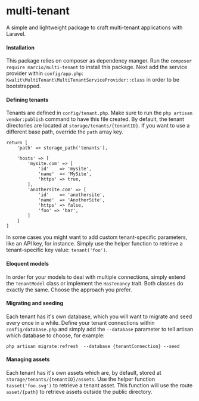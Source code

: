 # multi-tenant
A simple and lightweight package to craft multi-tenant applications with Laravel.

#### Installation
This package relies on composer as dependency manger. Run the `composer require marcio/multi-tenant` to install this package. Next add the service provider within `config/app.php`: `Kwalit\MultiTenant\MultiTenantServiceProvider::class` in order to be bootstrapped.

#### Defining tenants
Tenants are defined in `config/tenant.php`. Make sure to run the `php artisan vendor:publish` command to have this file created. By default, the tenant directories are located at `storage/tenants/{tenantID}`. If you want to use a different base path, override the `path` array key.

    return [
        'path' => storage_path('tenants'),

        'hosts' => [
            'mysite.com' => [
                'id'    => 'mysite',
                'name'  => 'MySite',
                'https' => true,
            ],
            'anothersite.com' => [
                'id'    => 'anothersite',
                'name'  => 'AnotherSite',
                'https' => false,
                'foo' => 'bar',
            ]
        ]
    ]

In some cases you might want to add custom tenant-specific parameters, like an API key, for instance. Simply use the helper function to retrieve a tenant-specific key value: `tenant('foo')`.

#### Eloquent models
In order for your models to deal with multiple connections, simply extend the `TenantModel` class or implement the `HasTenancy` trait. Both classes do exactly the same. Choose the approach you prefer.

#### Migrating and seeding
Each tenant has it's own database, which you will want to migrate and seed every once in a while. Define your tenant connections within `config/database.php` and simply add the `--database` parameter to tell artisan which database to choose, for example:

    php artisan migrate:refresh  --database {tenantConnection} --seed

#### Managing assets
Each tenant has it's own assets which are, by default, stored at `storage/tenants/{tenantID}/assets`. Use the helper function `tasset('foo.svg')` to retrieve a tenant asset. This function will use the route `asset/{path}` to retrieve assets outside the public directory.
